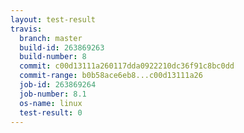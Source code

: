 ```yaml
---
layout: test-result
travis:
  branch: master
  build-id: 263869263
  build-number: 8
  commit: c00d13111a260117dda0922210dc36f91c8bc0dd
  commit-range: b0b58ace6eb8...c00d13111a26
  job-id: 263869264
  job-number: 8.1
  os-name: linux
  test-result: 0
---
```

